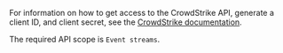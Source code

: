 For information on how to get access to the CrowdStrike API, generate a client ID, and client secret, see the [CrowdStrike documentation](https://www.crowdstrike.com/blog/tech-center/get-access-falcon-apis/).

The required API scope is `Event streams`.